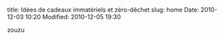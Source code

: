 title: Idées de cadeaux immatériels et zéro-déchet
slug: home
Date: 2010-12-03 10:20
Modified: 2010-12-05 19:30

<div class="box">zouzu</div>